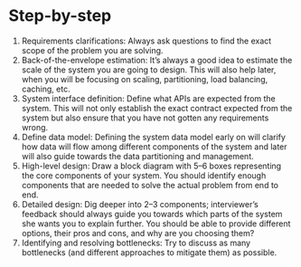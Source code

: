 # Step-by-step

1. Requirements clarifications: Always ask questions to find the exact scope of the problem you are solving.
2. Back-of-the-envelope estimation: It’s always a good idea to estimate the scale of the system you are going to design. This will also help later, when you will be focusing on scaling, partitioning, load balancing, caching, etc.
3. System interface definition: Define what APIs are expected from the system. This will not only establish the exact contract expected from the system but also ensure that you have not gotten any requirements wrong.
4. Define data model: Defining the system data model early on will clarify how data will flow among different components of the system and later will also guide towards the data partitioning and management.
5. High-level design: Draw a block diagram with 5–6 boxes representing the core components of your system. You should identify enough components that are needed to solve the actual problem from end to end.
6. Detailed design: Dig deeper into 2–3 components; interviewer’s feedback should always guide you towards which parts of the system she wants you to explain further. You should be able to provide different options, their pros and cons, and why are you choosing them?
7. Identifying and resolving bottlenecks: Try to discuss as many bottlenecks (and different approaches to mitigate them) as possible.